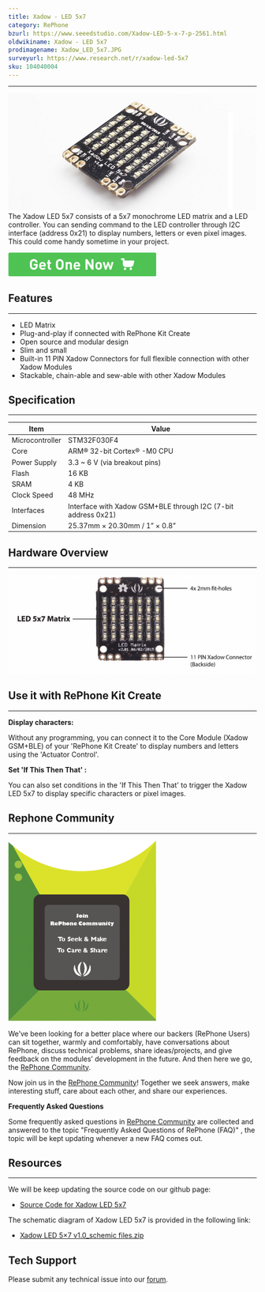 ```yaml
---
title: Xadow - LED 5x7
category: RePhone
bzurl: https://www.seeedstudio.com/Xadow-LED-5-x-7-p-2561.html
oldwikiname: Xadow - LED 5x7
prodimagename: Xadow_LED_5x7.JPG
surveyurl: https://www.research.net/r/xadow-led-5x7
sku: 104040004
---
```


---
![](https://github.com/SeeedDocument/Xadow_LED_5x7/raw/master/images/Xadow_LED_5x7.JPG)
The Xadow LED 5x7 consists of a 5x7 monochrome LED matrix and a LED controller. You can sending command to the LED controller through I2C interface (address 0x21) to display numbers, letters or even pixel images. This could come handy sometime in your project.

[![](https://github.com/SeeedDocument/Xadow_LED_5x7/raw/master/images/300px-Get_One_Now_Banner.png)](https://www.seeedstudio.com/Xadow-LED-5-x-7-p-2561.html)

## Features
---
- LED Matrix
- Plug-and-play if connected with RePhone Kit Create
- Open source and modular design
- Slim and small
- Built-in 11 PIN Xadow Connectors for full flexible connection with other Xadow Modules
- Stackable, chain-able and sew-able with other Xadow Modules

## Specification
---
|Item|Value|
|---|---|
|Microcontroller|	STM32F030F4
|Core|	ARM® 32-bit Cortex® -M0 CPU
|Power Supply|	3.3 ~ 6 V (via breakout pins)
|Flash|	16 KB
|SRAM	|4 KB
|Clock Speed|	48 MHz
|Interfaces|	Interface with Xadow GSM+BLE through I2C (7-bit address 0x21)
|Dimension|	25.37mm × 20.30mm / 1” × 0.8”


## Hardware Overview
---
![](https://github.com/SeeedDocument/Xadow_LED_5x7/raw/master/images/800px-Xadow_LED_5x7.png)

## Use it with RePhone Kit Create
---
**Display characters:**

 Without any programming, you can connect it to the Core Module (Xadow GSM+BLE) of your 'RePhone Kit Create' to display numbers and letters using the 'Actuator Control'.

**Set 'If This Then That' :**

 You can also set conditions in the 'If This Then That' to trigger the Xadow LED 5x7 to display specific characters or pixel images.


## Rephone Community
---
[![](https://github.com/SeeedDocument/Xadow_LED_5x7/raw/master/images/300px-RePhone_Community-2.png)](http://www.seeed.cc/discover.html?t=RePhone)

 We’ve been looking for a better place where our backers (RePhone Users) can sit together, warmly and comfortably, have conversations about RePhone, discuss technical problems, share ideas/projects, and give feedback on the modules’ development in the future. And then here we go, the [RePhone Community](http://www.seeed.cc/discover.html?t=RePhone).

 Now join us in the [RePhone Community](http://www.seeed.cc/discover.html?t=RePhone)! Together we seek answers, make interesting stuff, care about each other, and share our experiences.

 **Frequently Asked Questions**

 Some frequently asked questions in [RePhone Community](http://www.seeed.cc/discover.html?t=RePhone) are collected and answered to the topic "Frequently Asked Questions of RePhone (FAQ)" , the topic will be kept updating whenever a new FAQ comes out.

## Resources
---
We will be keep updating the source code on our github page:

- [Source Code for Xadow LED 5x7](https://github.com/WayenWeng/Xadow_LED_5x7/)

The schematic diagram of Xadow LED 5x7 is provided in the following link:

- [Xadow LED 5×7 v1.0_schemic files.zip](https://github.com/SeeedDocument/Xadow_LED_5x7/raw/master/res/202000746_PCBA%3BXadow%20LED%205%C3%977%20v1.0_schemic%20files.zip)

## Tech Support
Please submit any technical issue into our [forum](http://forum.seeedstudio.com/). 